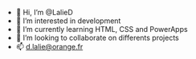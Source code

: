 - 👋 Hi, I’m @LalieD
- 👀 I’m interested in development
- 🌱 I’m currently learning HTML, CSS and PowerApps
- 💞️ I’m looking to collaborate on differents projects
- 📫 d.lalie@orange.fr

<!---
LalieD/LalieD is a ✨ special ✨ repository because its `README.md` (this file) appears on your GitHub profile.
You can click the Preview link to take a look at your changes.
--->
